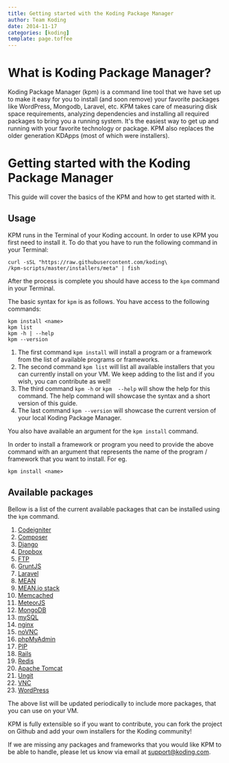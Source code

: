 ```yaml
---
title: Getting started with the Koding Package Manager
author: Team Koding
date: 2014-11-17
categories: [koding]
template: page.toffee
---
```


# What is Koding Package Manager?

Koding Package Manager (kpm) is a command line tool that we have set up to make it easy for you to install (and soon remove) your favorite packages like WordPress, Mongodb, Laravel, etc. KPM takes care of measuring disk space requirements, analyzing dependencies and installing all required packages to bring you a running system. It's the easiest way to get up and running with your favorite technology or package. KPM also replaces the older generation KDApps (most of which were installers).

# Getting started with the Koding Package Manager

This guide will cover the basics of the KPM and how to get started with it.

## Usage

KPM runs in the Terminal of your Koding account. In order to use KPM you first need to install it. To do that you have to run the following command in your Terminal:

```text
curl -sSL "https://raw.githubusercontent.com/koding\
/kpm-scripts/master/installers/meta" | fish
```

After the process is complete you should have access to the `kpm` command in your Terminal.

The basic syntax for `kpm` is as follows. You have access to the following commands:

```
kpm install <name>
kpm list
kpm -h | --help
kpm --version
```

1. The first command `kpm install` will install a program or a framework from the list of available programs or frameworks.
2. The second command `kpm list` will list all available installers that you can currently install on your VM. We keep adding to the list and if you wish, you can contribute as well!
3. The third command `kpm -h` or  `kpm  --help` will show the help for this command. The help command will showcase the syntax and a short version of this guide.
4. The last command `kpm --version` will showcase the current version of your local Koding Package Manager.

You also have available an argument for the `kpm install` command. 

In order to install a framework or program you need to provide the above command with an argument that represents the name of the program / framework that you want to install. For eg.

```
kpm install <name>
```

## Available packages

Bellow is a list of the current available packages that can be installed using the `kpm` command.

1. [Codeigniter](http://learn.koding.com/guides/codeigniter-for-beginners/)
2. [Composer](#)
3. [Django](http://learn.koding.com/guides/setting-framework-webserver/#django)
4. [Dropbox](http://learn.koding.com/guides/dropbox-for-file-sync/)
5. [FTP](http://learn.koding.com/guides/setting-up-ftp-on-koding)
6. [GruntJS](#)
7. [Laravel](http://learn.koding.com/guides/setting-framework-webserver/#laravel-4-and-artisan)
8. [MEAN](#)
9. [MEAN.io stack](http://learn.koding.com/guides/installing-mean-io/)
10. [Memcached](#)
11. [MeteorJS](http://learn.koding.com/guides/setting-framework-webserver/#meteorjs)
12. [MongoDB](http://learn.koding.com/guides/install-mongodb/)
13. [mySQL](http://learn.koding.com/guides/installing-mysql)
14. [nginx](http://learn.koding.com/guides/nginx)
15. [noVNC](#)
16. [phpMyAdmin](http://learn.koding.com/guides/install-phpmyadmin)
17. [PIP](http://learn.koding.com/guides/getting-started-python/)
18. [Rails](http://learn.koding.com/guides/setting-framework-webserver/#rails)
19. [Redis](http://learn.koding.com/guides/install-redis/)
20. [Apache Tomcat](http://learn.koding.com/guides/apache-tomcat-on-koding)
21. [Ungit](http://learn.koding.com/guides/using-github)
22. [VNC](#)
23. [WordPress](http://learn.koding.com/guides/installing-wordpress)

The above list will be updated periodically to include more packages, that you can use on your VM.

KPM is fully extensible so if you want to contribute, you can fork the project on Github and add your own installers for the Koding community!

If we are missing any packages and frameworks that you would like KPM to be able to handle, please let us know via email at support@koding.com.
